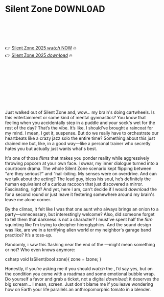 # Silent Zone D0WNL0AD

<br><br><br><br>


👉 <a href="https://Travis-trafirimchris1973.github.io/nuyhroopyh/">Silent Zone 2025 𝘸𝘢𝘵𝘤𝘩 NOW</a> 🔥
<br>
👉 <a href="https://Travis-trafirimchris1973.github.io/nuyhroopyh/">Silent Zone 2025 𝘥𝘰𝘸𝘯𝘭𝘰𝘢𝘥</a> 🔥


<br><br><br><br><br><br><br><br>


Just walked out of Silent Zone and, wow... my brain's doing cartwheels. Is this entertainment or some kind of mental gymnastics? You know that feeling when you accidentally step in a puddle and your sock's wet for the rest of the day? That’s the vibe. It’s like, I should’ve brought a raincoat for my mind. I mean, I get it, suspense. But do we really have to orchestrate our heartbeats like a crazy jazz solo the entire time? Something about this   just drained me but, like, in a good way—like a personal trainer who secretly hates you but actually just wants what's best. 


It's one of those 𝘧𝘪𝘭𝘮s that makes you ponder reality while aggressively throwing popcorn at your own face. I swear, my inner dialogue turned into a courtroom drama. The whole Silent Zone scenario kept flipping between “are they serious?” and “nail-biting. My senses were on overdrive. And can we talk about the acting? The lead guy, bless his soul, he’s definitely the human equivalent of a curious raccoon that just discovered a mirror. Fascinating, right? And yet, here I am, can't decide if I would 𝘥𝘰𝘸𝘯𝘭𝘰𝘢𝘥 the   for a second round or just leave it festering somewhere around my brain's leave me alone corner. 

By the climax, it felt like I was that one aunt who always brings an onion to a party—unnecessary, but interestingly welcome? Also, did someone forget to tell them that darkness is not a character? I must’ve spent half the 𝘧𝘪𝘭𝘮 squinting like I’m trying to decipher hieroglyphics. And the sound design was like, are we in a terrifying alien world or my neighbor's garage band practice? It’s a toss-up.

Randomly, i saw this flashing near the end of the  —might mean something or not? Who even knows anymore:

csharp
void IsSilent(bool zone){
    zone = !zone;
}


Honestly, if you’re asking me if you should 𝘸𝘢𝘵𝘤𝘩 the  , I’d say yes, but on the condition you come with a roadmap and some emotional bubble wrap. Do yourself a favor and grab a ticket, not a digital 𝘥𝘰𝘸𝘯𝘭𝘰𝘢𝘥; it deserves the big scream… I mean, screen. Just don't blame me if you leave wondering how on Earth your life parallels an anthropomorphic tomato in a blender.

